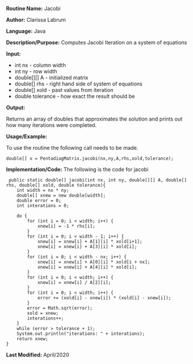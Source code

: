 **Routine Name:** Jacobi

**Author:** Clarissa Labrum

**Language:** Java 

**Description/Purpose:** Computes Jacobi Iteration on a system of equations

**Input:** 

* int nx - column width
* int ny - row width
* double[][] A - initialized matrix
* double[] rhs - right hand side of system of equations
* double[] xold - past values from iteration
* double tolerance - how exact the result should be

**Output:** 

Returns an array of doubles that approximates the solution and prints out how many iterations were completed.

**Usage/Example:**

To use the routine the following call needs to be made.

    double[] x = PentadiagMatrix.jacobi(nx,ny,A,rhs,xold,tolerance);

**Implementation/Code:** The following is the code for jacobi

     public static double[] jacobi(int nx, int ny, double[][] A, double[] rhs, double[] xold, double tolerance){
        int width = nx * ny;
        double[] xnew = new double[width];
        double error = 0;
        int interations = 0;

        do {
            for (int i = 0; i < width; i++) {
                xnew[i] = -1 * rhs[i];
            }
            for (int i = 0; i < width - 1; i++) {
                xnew[i] = xnew[i] + A[1][i] * xold[i+1];
                xnew[i] = xnew[i] + A[3][i] * xold[i];
            }
            for (int i = 0; i < width - nx; i++) {
                xnew[i] = xnew[i] + A[0][i] * xold[i + nx];
                xnew[i] = xnew[i] + A[4][i] * xold[i];
            }
            for (int i = 0; i < width; i++) {
                xnew[i] = xnew[i] / A[2][i];
            }
            for (int i = 0; i < width; i++) {
                error += (xold[i] - xnew[i]) * (xold[i] - xnew[i]);
            }
            error = Math.sqrt(error);
            xold = xnew;
            interations++;
        }
        while (error > tolerance + 1);
        System.out.println("iterations: " + interations);
        return xnew;
    }

**Last Modified:** April/2020
